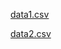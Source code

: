 [data1.csv]('C:\Users\HP\Downloads\tmdb_5000_credits.csv')

[data2.csv]('C:\Users\HP\Downloads\tmdb_5000_movies.csv')
